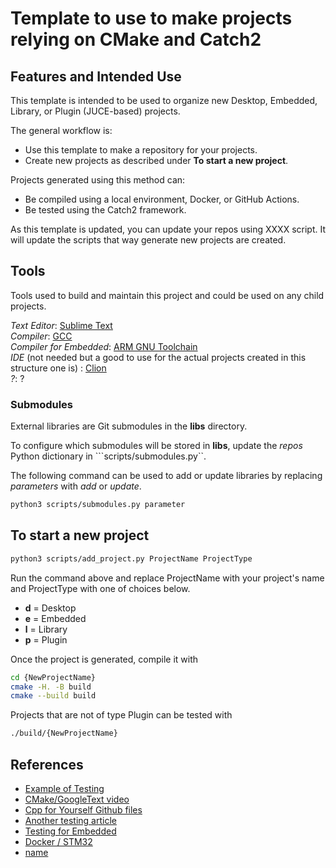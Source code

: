 # Template to use to make projects relying on CMake and Catch2

## Features and Intended Use

This template is intended to be used to organize new Desktop, Embedded, Library, or Plugin (JUCE-based) projects.

The general workflow is:

- Use this template to make a repository for your projects.  
- Create new projects as described under __To start a new project__.

Projects generated using this method can:

- Be compiled using a local environment, Docker, or GitHub Actions.  
- Be tested using the Catch2 framework.

As this template is updated, you can update your repos using XXXX script. It will update the scripts that way generate new projects are created.

## Tools

Tools used to build and maintain this project and could be used on any child projects.

_Text Editor_: [Sublime Text](https://www.sublimetext.com)  
_Compiler_: [GCC](https://gcc.gnu.org)  
_Compiler for Embedded_: [ARM GNU Toolchain](https://developer.arm.com/Tools%20and%20Software/GNU%20Toolchain)  
_IDE_ (not needed but a good to use for the actual projects created in this structure one is) : [Clion](https://www.jetbrains.com/clion/)  
_?_: ?  

### Submodules

External libraries are Git submodules in the __libs__ directory. 

To configure which submodules will be stored in __libs__, update the _repos_ Python dictionary in ```scripts/submodules.py``.

The following command can be used to add or update libraries by replacing _parameters_ with _add_ or _update_.

```zsh
python3 scripts/submodules.py parameter
```


## To start a new project

```zsh
python3 scripts/add_project.py ProjectName ProjectType
```

Run the command above and replace ProjectName with your project's name and ProjectType with one of choices below.

- __d__ = Desktop  
- __e__ = Embedded  
- __l__ = Library  
- __p__ = Plugin  

Once the project is generated, compile it with

```zsh
cd {NewProjectName}
cmake -H. -B build 
cmake --build build
```

Projects that are not of type Plugin can be tested with

```zsh
./build/{NewProjectName}
```

## References

- [Example of Testing](https://github.com/cpp-for-yourself/lectures-and-homeworks/blob/main/lectures/googletest.md)
- [CMake/GoogleText video](https://youtu.be/pxJoVRfpRPE?si=uQlkHhVwrA8shj2B)
- [Cpp for Yourself Github files](https://github.com/cpp-for-yourself/lectures-and-homeworks/)
- [Another testing article](https://interrupt.memfault.com/blog/unit-testing-basics)
- [Testing for Embedded](https://dev.blues.io/blog/embedded-c-unit-testing/)
- [Docker / STM32](https://www.beningo.com/using-docker-to-setup-an-stm32-build-environment/)
- [name](url)
